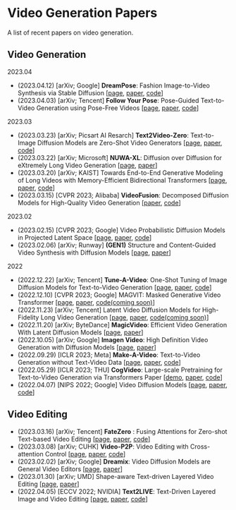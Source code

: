 # Video Generation Papers

A list of recent papers on video generation.

## Video Generation

2023.04

- (2023.04.12) [arXiv; Google] **DreamPose**: Fashion Image-to-Video Synthesis via Stable Diffusion [[page](https://grail.cs.washington.edu/projects/dreampose/), [paper](https://arxiv.org/abs/2304.06025), [code](https://github.com/johannakarras/DreamPose)]
- (2023.04.03) [arXiv; Tencent] **Follow Your Pose**: Pose-Guided Text-to-Video Generation using Pose-Free Videos [[page](https://follow-your-pose.github.io/), [paper](https://arxiv.org/abs/2304.01186), [code](https://github.com/mayuelala/FollowYourPose)]

2023.03

- (2023.03.23) [arXiv; Picsart AI Resarch] **Text2Video-Zero**: Text-to-Image Diffusion Models are Zero-Shot Video Generators [[page](https://text2video-zero.github.io/), [paper](https://arxiv.org/abs/2303.13439), [code](https://github.com/Picsart-AI-Research/Text2Video-Zero)]
- (2023.03.22) [arXiv; Microsoft] **NUWA-XL**: Diffusion over Diffusion for eXtremely Long Video Generation [[page](https://msra-nuwa.azurewebsites.net/), [paper](https://arxiv.org/abs/2303.12346)]
- (2023.03.20) [arXiv; KAIST] Towards End-to-End Generative Modeling of Long Videos with Memory-Efficient Bidirectional Transformers [[page](https://sites.google.com/view/mebt-cvpr2023/home), [paper](https://arxiv.org/abs/2303.11251), [code](https://github.com/Ugness/MeBT)]
- (2023.03.15) [CVPR 2023; Alibaba] **VideoFusion**: Decomposed Diffusion Models for High-Quality Video Generation [[paper](https://arxiv.org/abs/2303.08320), [code](https://github.com/modelscope/modelscope/tree/master/modelscope/models/multi_modal/video_synthesis)]

2023.02

- (2023.02.15) [CVPR 2023; Google] Video Probabilistic Diffusion Models in Projected Latent Space [[page](https://sihyun.me/PVDM/), [paper](https://arxiv.org/abs/2302.07685), [code](https://github.com/sihyun-yu/PVDM)]
- (2023.02.06) [arXiv; Runway] **(GEN1)** Structure and Content-Guided Video Synthesis with Diffusion Models [[page](https://research.runwayml.com/gen1), [paper](https://arxiv.org/abs/2302.03011)]

2022

- (2022.12.22) [arXiv; Tencent] **Tune-A-Video**: One-Shot Tuning of Image Diffusion Models for Text-to-Video Generation [[page](https://tuneavideo.github.io/), [paper](https://arxiv.org/abs/2212.11565), [code](https://github.com/showlab/Tune-A-Video)]
- (2022.12.10) [CVPR 2023; Google] MAGVIT: Masked Generative Video Transformer [[page](https://arxiv.org/abs/2212.05199), [paper](https://arxiv.org/abs/2212.05199), [code(coming soon)](https://github.com/MAGVIT/magvit)]
- (2022.11.23) [arXiv; Tencent] Latent Video Diffusion Models for High-Fidelity Long Video Generation [[page](https://yingqinghe.github.io/LVDM/), [paper](https://arxiv.org/abs/2211.13221), [code(coming soon)](https://github.com/YingqingHe/LVDM)]
- (2022.11.20) [arXiv; ByteDance] **MagicVideo**: Efficient Video Generation With Latent Diffusion Models [[page](https://magicvideo.github.io/), [paper](https://arxiv.org/abs/2211.11018)]
- (2022.10.05) [arXiv; Google] **Imagen Video**: High Definition Video Generation with Diffusion Models [[page](https://imagen.research.google/video/), [paper](https://arxiv.org/abs/2210.02303)]
- (2022.09.29) [ICLR 2023; Meta] **Make-A-Video**: Text-to-Video Generation without Text-Video Data [[page](https://makeavideo.studio/), [paper](https://arxiv.org/abs/2209.14792), [code](https://github.com/lucidrains/make-a-video-pytorch)]
- (2022.05.29) [ICLR 2023; THU] **CogVideo**: Large-scale Pretraining for Text-to-Video Generation via Transformers Paper [[demo](https://models.aminer.cn/cogvideo/), [paper](https://arxiv.org/abs/2205.15868), [code](https://github.com/THUDM/CogVideo)]
- (2022.04.07) [NIPS 2022; Google] Video Diffusion Models [[page](https://video-diffusion.github.io/), [paper](https://arxiv.org/abs/2204.03458), [code](https://github.com/lucidrains/video-diffusion-pytorch)]

## Video Editing

- (2023.03.16) [arXiv; Tencent] **FateZero** : Fusing Attentions for Zero-shot Text-based Video Editing [[page](https://fate-zero-edit.github.io/), [paper](https://arxiv.org/abs/2303.09535), [code](https://github.com/ChenyangQiQi/FateZero)]
- (2023.03.08) [arXiv; CUHK] **Video-P2P**: Video Editing with Cross-attention Control [[page](https://video-p2p.github.io/), [paper](https://arxiv.org/abs/2303.04761), [code](https://github.com/ShaoTengLiu/Video-P2P)]
- (2023.02.02) [arXiv; Google] **Dreamix**: Video Diffusion Models are General Video Editors [[page](https://dreamix-video-editing.github.io/), [paper](https://arxiv.org/abs/2302.01329)]
- (2023.01.30) [arXiv; UMD] Shape-aware Text-driven Layered Video Editing [[page](https://text-video-edit.github.io/), [paper](https://arxiv.org/abs/2301.13173)]
- (2022.04.05) [ECCV 2022; NVIDIA] **Text2LIVE**: Text-Driven Layered Image and Video Editing [[page](https://text2live.github.io/), [paper](https://arxiv.org/abs/2204.02491), [code](https://github.com/omerbt/Text2LIVE)]



